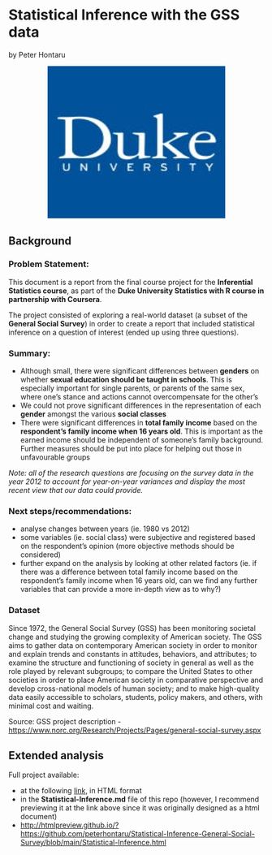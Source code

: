 Statistical Inference with the GSS data
================
by Peter Hontaru

<div style="text-align:center">

<img src="figures/dukesquare_blue.jpg" width="350" height="300">

</div>

## Background

### Problem Statement:

This document is a report from the final course project for the
**Inferential Statistics course**, as part of the **Duke University
Statistics with R course in partnership with Coursera**.

The project consisted of exploring a real-world dataset (a subset of the
**General Social Survey**) in order to create a report that included
statistical inference on a question of interest (ended up using three
questions).

### Summary:

-   Although small, there were significant differences between
    **genders** on whether **sexual education should be taught in
    schools**. This is especially important for single parents, or
    parents of the same sex, where one’s stance and actions cannot
    overcompensate for the other’s
-   We could not prove significant differences in the representation of
    each **gender** amongst the various **social classes**
-   There were significant differences in **total family income** based
    on the **respondent’s family income when 16 years old**. This is
    important as the earned income should be independent of someone’s
    family background. Further measures should be put into place for
    helping out those in unfavourable groups

*Note: all of the research questions are focusing on the survey data in
the year 2012 to account for year-on-year variances and display the most
recent view that our data could provide.*

### Next steps/recommendations:

-   analyse changes between years (ie. 1980 vs 2012)
-   some variables (ie. social class) were subjective and registered
    based on the respondent’s opinion (more objective methods should be
    considered)
-   further expand on the analysis by looking at other related factors
    (ie. if there was a difference between total family income based on
    the respondent’s family income when 16 years old, can we find any
    further variables that can provide a more in-depth view as to why?)

### Dataset

Since 1972, the General Social Survey (GSS) has been monitoring societal
change and studying the growing complexity of American society. The GSS
aims to gather data on contemporary American society in order to monitor
and explain trends and constants in attitudes, behaviors, and
attributes; to examine the structure and functioning of society in
general as well as the role played by relevant subgroups; to compare the
United States to other societies in order to place American society in
comparative perspective and develop cross-national models of human
society; and to make high-quality data easily accessible to scholars,
students, policy makers, and others, with minimal cost and waiting.

Source: GSS project description -
<https://www.norc.org/Research/Projects/Pages/general-social-survey.aspx>

## Extended analysis

Full project available:

-   at the following
    [link](http://htmlpreview.github.io/?https://github.com/peterhontaru/Statistical-Inference-General-Social-Survey/blob/main/Statistical-Inference.html),
    in HTML format
-   in the **Statistical-Inference.md** file of this repo (however, I
    recommend previewing it at the link above since it was originally
    designed as a html document)
-   <http://htmlpreview.github.io/?https://github.com/peterhontaru/Statistical-Inference-General-Social-Survey/blob/main/Statistical-Inference.html>
